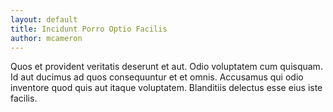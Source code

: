 ```yaml
---
layout: default
title: Incidunt Porro Optio Facilis
author: mcameron
---
```


Quos et provident veritatis deserunt et aut. Odio voluptatem cum quisquam. Id aut ducimus ad quos consequuntur et et omnis. Accusamus qui odio inventore quod quis aut itaque voluptatem. Blanditiis delectus esse eius iste facilis.

